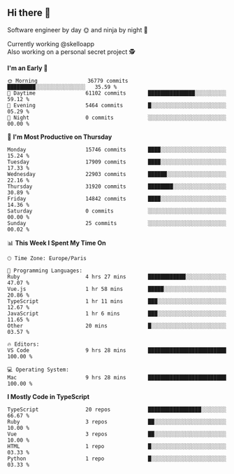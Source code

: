 ## Hi there 👋

Software engineer by day 🌞 and ninja by night 🌝

Currently working @skelloapp <br>
Also working on a personal secret project 🕵️

<!--START_SECTION:waka-->
**I'm an Early 🐤** 

```text
🌞 Morning                36779 commits       █████████░░░░░░░░░░░░░░░░   35.59 % 
🌆 Daytime                61102 commits       ███████████████░░░░░░░░░░   59.12 % 
🌃 Evening                5464 commits        █░░░░░░░░░░░░░░░░░░░░░░░░   05.29 % 
🌙 Night                  0 commits           ░░░░░░░░░░░░░░░░░░░░░░░░░   00.00 % 
```
📅 **I'm Most Productive on Thursday** 

```text
Monday                   15746 commits       ████░░░░░░░░░░░░░░░░░░░░░   15.24 % 
Tuesday                  17909 commits       ████░░░░░░░░░░░░░░░░░░░░░   17.33 % 
Wednesday                22903 commits       ██████░░░░░░░░░░░░░░░░░░░   22.16 % 
Thursday                 31920 commits       ████████░░░░░░░░░░░░░░░░░   30.89 % 
Friday                   14842 commits       ████░░░░░░░░░░░░░░░░░░░░░   14.36 % 
Saturday                 0 commits           ░░░░░░░░░░░░░░░░░░░░░░░░░   00.00 % 
Sunday                   25 commits          ░░░░░░░░░░░░░░░░░░░░░░░░░   00.02 % 
```


📊 **This Week I Spent My Time On** 

```text
🕑︎ Time Zone: Europe/Paris

💬 Programming Languages: 
Ruby                     4 hrs 27 mins       ████████████░░░░░░░░░░░░░   47.07 % 
Vue.js                   1 hr 58 mins        █████░░░░░░░░░░░░░░░░░░░░   20.86 % 
TypeScript               1 hr 11 mins        ███░░░░░░░░░░░░░░░░░░░░░░   12.67 % 
JavaScript               1 hr 6 mins         ███░░░░░░░░░░░░░░░░░░░░░░   11.65 % 
Other                    20 mins             █░░░░░░░░░░░░░░░░░░░░░░░░   03.57 % 

🔥 Editors: 
VS Code                  9 hrs 28 mins       █████████████████████████   100.00 % 

💻 Operating System: 
Mac                      9 hrs 28 mins       █████████████████████████   100.00 % 
```

**I Mostly Code in TypeScript** 

```text
TypeScript               20 repos            █████████████████░░░░░░░░   66.67 % 
Ruby                     3 repos             ██░░░░░░░░░░░░░░░░░░░░░░░   10.00 % 
Vue                      3 repos             ██░░░░░░░░░░░░░░░░░░░░░░░   10.00 % 
HTML                     1 repo              █░░░░░░░░░░░░░░░░░░░░░░░░   03.33 % 
Python                   1 repo              █░░░░░░░░░░░░░░░░░░░░░░░░   03.33 % 
```




<!--END_SECTION:waka-->

<!--
**antoinelncl/antoinelncl** is a ✨ _special_ ✨ repository because its `README.md` (this file) appears on your GitHub profile.

Here are some ideas to get you started:

- 🔭 I’m currently working on ...
- 🌱 I’m currently learning ...
- 👯 I’m looking to collaborate on ...
- 🤔 I’m looking for help with ...
- 💬 Ask me about ...
- 📫 How to reach me: ...
- 😄 Pronouns: ...
- ⚡ Fun fact: ...
-->
